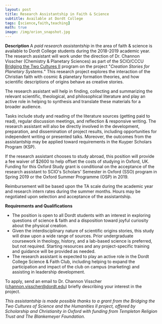 ```yaml
---
layout: post
title: Research Assistantship in Faith & Science
subtitle: Available at Dordt College
tags: [science,faith,teaching]
math: true
image: /img/orion_snapshot.jpg
---
```


**Description**
A *paid research assistantship* in the area of faith & science is available to Dordt College students during the 2018-2019 academic year.  The research assistant will work under the direction of Dr. Channon Visscher (Chemistry & Planetary Sciences) as part of the SCIO/CCCU [Bridging the Two Cultures II](http://www.scio-uk.org/bridging-two-cultures/) program on the project "*Creation Stories for Planetary Systems.*"  This research project explores the interaction of the Christian faith with cosmic & planetary formation theories, and how scientific descriptions of origins behave as creative stories.

The research assistant will help in finding, collecting and summarizing the relevant scientific, theological, and philosophical literature and play an active role in helping to synthesis and translate these materials for a broader audience.  

Tasks include study and reading of the literature sources (getting paid to read), regular discussion meetings, and reflection & responsive writing.  The research assistant will also be directly involved in the development, preparation, and dissemination of project results, including opportunities for independent writing or presented talks.  Moreover, the outcomes from the assistantship may be applied toward requirements in the Kuyper Scholars Program (KSP).  

If the research assistant chooses to study abroad, this position will provide a fee waiver of $2600 to help offset the costs of studying in Oxford, UK.  Funding for this Oxford Study grant is conditional on the acceptance of the research assistant to SCIO's Scholars' Semester in Oxford (SSO) program in Spring 2019 or the Oxford Summer Programme (OSP) in 2019.  

Reimbursement will be based upon the TA scale during the academic year and research intern rates during the summer months.  Hours may be negotiated upon selection and acceptance of the assistantship.

**Requirements and Qualifications**
* The position is open to all Dordt students with an interest in exploring questions of science & faith and a disposition toward joyful curiosity about the physical creation.
 * Given the interdisciplinary nature of scientific origins stories, this study will draw upon a wide range of sources.  Prior undergraduate coursework in theology, history, and a lab-based science is preferred, but not required.  Starting resources and any project-specific training and guidance will be provided as needed.
 * The research assistant is expected to play an active role in the Dordt College Science & Faith Club, including helping to expand the participation and impact of the club on campus (marketing) and assisting in leadership development.

To apply, send an email to Dr. Channon Visscher (channon.visscher@dordt.edu) briefly describing your interest in the project.

*This assistantship is made possible thanks to a grant from the Bridging the Two Cultures of Science and the Humanities II project, offered by Scholarship and Christianity in Oxford with funding from Templeton Religion Trust and The Blankemeyer Foundation.*
